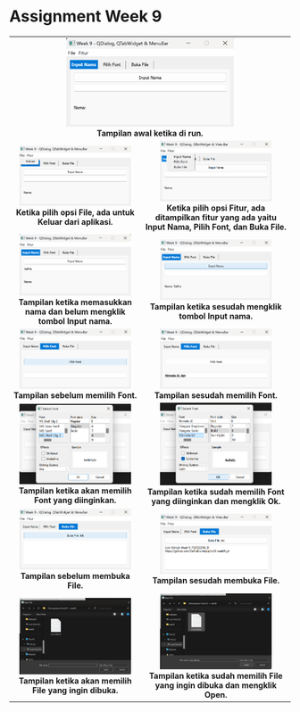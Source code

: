 # Assignment Week 9

<table align="center">
  <tr>
    <td align="center" colspan="2">
      <img src="tampilan_awal.png" width="300"/><br>
      <b>Tampilan awal ketika di run.</b>
    </td>
  </tr>
  <tr>
    <td align="center">
      <img src="opsi_file.png" width="200"/><br>
      <b>Ketika pilih opsi File, ada untuk Keluar dari aplikasi.</b>
    </td>
    <td align="center">
      <img src="opsi_fitur.png" width="200"/><br>
      <b>Ketika pilih opsi Fitur, ada ditampilkan fitur yang ada yaitu Input Nama, Pilih Font, dan Buka File.</b>
    </td>
  </tr>
  <tr>
    <td align="center">
      <img src="before_nama.png" width="200"/><br>
      <b>Tampilan ketika memasukkan nama dan belum mengklik tombol Input nama.</b>
    </td>
    <td align="center">
      <img src="after_nama.png" width="200"/><br>
      <b>Tampilan ketika sesudah mengklik tombol Input nama.</b>
    </td>
  </tr>
  <tr>
    <td align="center">
      <img src="before_font.png" width="200"/><br>
      <b>Tampilan sebelum memilih Font.</b>
    </td>
    <td align="center">
      <img src="after_font.png" width="200"/><br>
      <b>Tampilan sesudah memilih Font.</b>
    </td>
  </tr>
  <tr>
    <td align="center">
      <img src="before_pilih_font.png" width="200"/><br>
      <b>Tampilan ketika akan memilih Font yang diinginkan.</b>
    </td>
    <td align="center">
      <img src="after_pilih_font.png" width="200"/><br>
      <b>Tampilan ketika sudah memilih Font yang diinginkan dan mengklik Ok.</b>
    </td>
  </tr>
  <tr>
    <td align="center">
      <img src="before_file.png" width="200"/><br>
      <b>Tampilan sebelum membuka File.</b>
    </td>
    <td align="center">
      <img src="after_file.png" width="200"/><br>
      <b>Tampilan sesudah membuka File.</b>
    </td>
  </tr>
  <tr>
    <td align="center">
      <img src="before_pilih_file.png" width="200"/><br>
      <b>Tampilan ketika akan memilih File yang ingin dibuka.</b>
    </td>
    <td align="center">
      <img src="after_pilih_file.png" width="200"/><br>
      <b>Tampilan ketika sudah memilih File yang ingin dibuka dan mengklik Open.</b>
    </td>
  </tr>
</table>
